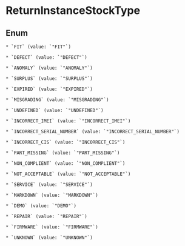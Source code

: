 
# ReturnInstanceStockType

## Enum


    * `FIT` (value: `"FIT"`)

    * `DEFECT` (value: `"DEFECT"`)

    * `ANOMALY` (value: `"ANOMALY"`)

    * `SURPLUS` (value: `"SURPLUS"`)

    * `EXPIRED` (value: `"EXPIRED"`)

    * `MISGRADING` (value: `"MISGRADING"`)

    * `UNDEFINED` (value: `"UNDEFINED"`)

    * `INCORRECT_IMEI` (value: `"INCORRECT_IMEI"`)

    * `INCORRECT_SERIAL_NUMBER` (value: `"INCORRECT_SERIAL_NUMBER"`)

    * `INCORRECT_CIS` (value: `"INCORRECT_CIS"`)

    * `PART_MISSING` (value: `"PART_MISSING"`)

    * `NON_COMPLIENT` (value: `"NON_COMPLIENT"`)

    * `NOT_ACCEPTABLE` (value: `"NOT_ACCEPTABLE"`)

    * `SERVICE` (value: `"SERVICE"`)

    * `MARKDOWN` (value: `"MARKDOWN"`)

    * `DEMO` (value: `"DEMO"`)

    * `REPAIR` (value: `"REPAIR"`)

    * `FIRMWARE` (value: `"FIRMWARE"`)

    * `UNKNOWN` (value: `"UNKNOWN"`)



